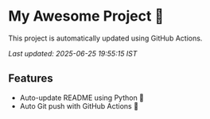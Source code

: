 # My Awesome Project 🚀

This project is automatically updated using GitHub Actions.

_Last updated: 2025-06-25 19:55:15 IST_

## Features
- Auto-update README using Python 🐍
- Auto Git push with GitHub Actions 🤖
